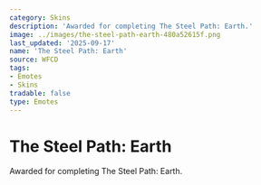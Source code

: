 ```yaml
---
category: Skins
description: 'Awarded for completing The Steel Path: Earth.'
image: ../images/the-steel-path-earth-480a52615f.png
last_updated: '2025-09-17'
name: 'The Steel Path: Earth'
source: WFCD
tags:
- Emotes
- Skins
tradable: false
type: Emotes
---
```


# The Steel Path: Earth

Awarded for completing The Steel Path: Earth.

